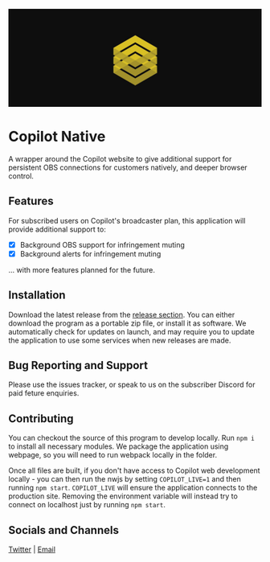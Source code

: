 ![](assets/broadcaster.jpg)

# Copilot Native
A wrapper around the Copilot website to give additional support for persistent OBS connections for customers natively, and deeper browser control.

## Features
For subscribed users on Copilot's broadcaster plan, this application will provide additional support to: 
- [x] Background OBS support for infringement muting
- [x] Background alerts for infringement muting

... with more features planned for the future.

## Installation
Download the latest release from the [release section](https://github.com/copilotgg/native/releases). You can either download the program as a portable zip file, or install it as software. We automatically check for updates on launch, and may require you to update the application to use some services when new releases are made.

## Bug Reporting and Support
Please use the issues tracker, or speak to us on the subscriber Discord for paid feture enquiries.

## Contributing
You can checkout the source of this program to develop locally. Run `npm i` to install all necessary modules. We package the application using webpage, so you will need to run webpack locally in the folder.

Once all files are built, if you don't have access to Copilot web development locally - you can then run the nwjs by setting `COPILOT_LIVE=1` and then running `npm start`. `COPILOT_LIVE` will ensure the application connects to the production site. Removing the environment variable will instead try to connect on localhost just by running `npm start`.

## Socials and Channels
[Twitter](https://twitter.com/copilotgg) | [Email](contact@copilot.gg)
